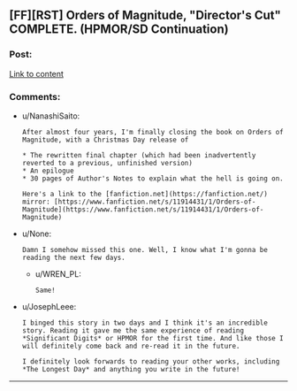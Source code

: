 ## [FF][RST] Orders of Magnitude, "Director's Cut" COMPLETE. (HPMOR/SD Continuation)

### Post:

[Link to content](http://www.2pih.com/uncategorized/orders-of-magnitude/)

### Comments:

- u/NanashiSaito:
  ```
  After almost four years, I'm finally closing the book on Orders of Magnitude, with a Christmas Day release of

  * The rewritten final chapter (which had been inadvertently reverted to a previous, unfinished version)
  * An epilogue
  * 30 pages of Author's Notes to explain what the hell is going on.

  Here's a link to the [fanfiction.net](https://fanfiction.net/) mirror: [https://www.fanfiction.net/s/11914431/1/Orders-of-Magnitude](https://www.fanfiction.net/s/11914431/1/Orders-of-Magnitude)
  ```

- u/None:
  ```
  Damn I somehow missed this one. Well, I know what I'm gonna be reading the next few days.
  ```

  - u/WREN_PL:
    ```
    Same!
    ```

- u/JosephLeee:
  ```
  I binged this story in two days and I think it's an incredible story. Reading it gave me the same experience of reading *Significant Digits* or HPMOR for the first time. And like those I will definitely come back and re-read it in the future.

  I definitely look forwards to reading your other works, including *The Longest Day* and anything you write in the future!
  ```

---

